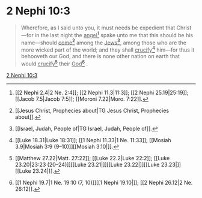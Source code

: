 # 2 Nephi 10:3

> Wherefore, as I said unto you, it must needs be expedient that Christ—for in the last night the <u>angel</u>[^a] spake unto me that this should be his name—should <u>come</u>[^b] among the <u>Jews</u>[^c], among those who are the more wicked part of the world; and they shall <u>crucify</u>[^d] him—for thus it behooveth our God, and there is none other nation on earth that would <u>crucify</u>[^e] their <u>God</u>[^f] .

[2 Nephi 10:3](https://www.churchofjesuschrist.org/study/scriptures/bofm/2-ne/10?lang=eng&id=p3#p3)


[^a]: [[2 Nephi 2.4|2 Ne. 2:4]]; [[2 Nephi 11.3|11:3]]; [[2 Nephi 25.19|25:19]]; [[Jacob 7.5|Jacob 7:5]]; [[Moroni 7.22|Moro. 7:22]].  
[^b]: [[Jesus Christ, Prophecies about|TG Jesus Christ, Prophecies about]].  
[^c]: [[Israel, Judah, People of|TG Israel, Judah, People of]].  
[^d]: [[Luke 18.31|Luke 18:31]]; [[1 Nephi 11.33|1 Ne. 11:33]]; [[Mosiah 3.9|Mosiah 3:9 (9–10)]][[Mosiah 3.10|]].  
[^e]: [[Matthew 27.22|Matt. 27:22]]; [[Luke 22.2|Luke 22:2]]; [[Luke 23.20|23:23 (20–24)]][[Luke 23.21|]][[Luke 23.22|]][[Luke 23.23|]][[Luke 23.24|]].  
[^f]: [[1 Nephi 19.7|1 Ne. 19:10 (7, 10)]][[1 Nephi 19.10|]]; [[2 Nephi 26.12|2 Ne. 26:12]].  
